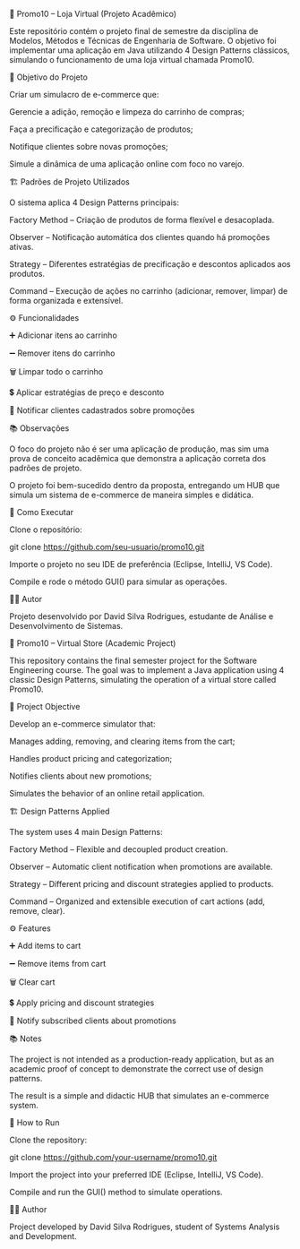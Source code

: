 🛒 Promo10 – Loja Virtual (Projeto Acadêmico)

Este repositório contém o projeto final de semestre da disciplina de Modelos, Métodos e Técnicas de Engenharia de Software.
O objetivo foi implementar uma aplicação em Java utilizando 4 Design Patterns clássicos, simulando o funcionamento de uma loja virtual chamada Promo10.

🎯 Objetivo do Projeto

Criar um simulacro de e-commerce que:

Gerencie a adição, remoção e limpeza do carrinho de compras;

Faça a precificação e categorização de produtos;

Notifique clientes sobre novas promoções;

Simule a dinâmica de uma aplicação online com foco no varejo.

🏗️ Padrões de Projeto Utilizados

O sistema aplica 4 Design Patterns principais:

Factory Method – Criação de produtos de forma flexível e desacoplada.

Observer – Notificação automática dos clientes quando há promoções ativas.

Strategy – Diferentes estratégias de precificação e descontos aplicados aos produtos.

Command – Execução de ações no carrinho (adicionar, remover, limpar) de forma organizada e extensível.

⚙️ Funcionalidades

➕ Adicionar itens ao carrinho

➖ Remover itens do carrinho

🗑️ Limpar todo o carrinho

💲 Aplicar estratégias de preço e desconto

📢 Notificar clientes cadastrados sobre promoções

📚 Observações

O foco do projeto não é ser uma aplicação de produção, mas sim uma prova de conceito acadêmica que demonstra a aplicação correta dos padrões de projeto.

O projeto foi bem-sucedido dentro da proposta, entregando um HUB que simula um sistema de e-commerce de maneira simples e didática.

🚀 Como Executar

Clone o repositório:

git clone https://github.com/seu-usuario/promo10.git


Importe o projeto no seu IDE de preferência (Eclipse, IntelliJ, VS Code).

Compile e rode o método GUI() para simular as operações.

👨‍💻 Autor

Projeto desenvolvido por David Silva Rodrigues, estudante de Análise e Desenvolvimento de Sistemas.

🛒 Promo10 – Virtual Store (Academic Project)

This repository contains the final semester project for the Software Engineering course.
The goal was to implement a Java application using 4 classic Design Patterns, simulating the operation of a virtual store called Promo10.

🎯 Project Objective

Develop an e-commerce simulator that:

Manages adding, removing, and clearing items from the cart;

Handles product pricing and categorization;

Notifies clients about new promotions;

Simulates the behavior of an online retail application.

🏗️ Design Patterns Applied

The system uses 4 main Design Patterns:

Factory Method – Flexible and decoupled product creation.

Observer – Automatic client notification when promotions are available.

Strategy – Different pricing and discount strategies applied to products.

Command – Organized and extensible execution of cart actions (add, remove, clear).

⚙️ Features

➕ Add items to cart

➖ Remove items from cart

🗑️ Clear cart

💲 Apply pricing and discount strategies

📢 Notify subscribed clients about promotions

📚 Notes

The project is not intended as a production-ready application, but as an academic proof of concept to demonstrate the correct use of design patterns.

The result is a simple and didactic HUB that simulates an e-commerce system.

🚀 How to Run

Clone the repository:

git clone https://github.com/your-username/promo10.git


Import the project into your preferred IDE (Eclipse, IntelliJ, VS Code).

Compile and run the GUI() method to simulate operations.

👨‍💻 Author

Project developed by David Silva Rodrigues, student of Systems Analysis and Development.
